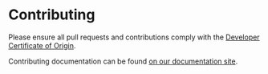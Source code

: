 # Contributing

Please ensure all pull requests and contributions comply with the [Developer Certificate of Origin](https://developercertificate.org/).

Contributing documentation can be found [on our documentation site](https://docs.beccalyria.com/#/contribute.md?utm_source=github&utm_medium=contributing).
